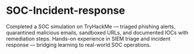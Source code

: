 # SOC-Incident-response
Completed a SOC simulation on TryHackMe — triaged phishing alerts, quarantined malicious emails, sandboxed URLs, and documented IOCs with remediation steps. Hands-on experience in SIEM triage and incident response — bridging learning to real-world SOC operations.
